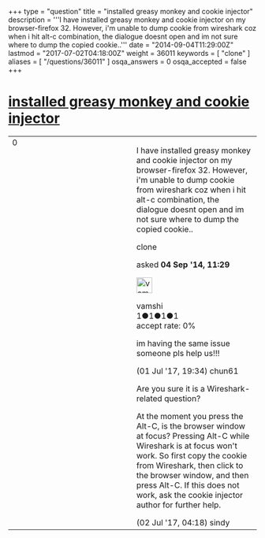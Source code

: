 +++
type = "question"
title = "installed greasy monkey and cookie injector"
description = '''I have installed greasy monkey and cookie injector on my browser-firefox 32. However, i&#x27;m unable to dump cookie from wireshark coz when i hit alt-c combination, the dialogue doesnt open and im not sure where to dump the copied cookie..'''
date = "2014-09-04T11:29:00Z"
lastmod = "2017-07-02T04:18:00Z"
weight = 36011
keywords = [ "clone" ]
aliases = [ "/questions/36011" ]
osqa_answers = 0
osqa_accepted = false
+++

<div class="headNormal">

# [installed greasy monkey and cookie injector](/questions/36011/installed-greasy-monkey-and-cookie-injector)

</div>

<div id="main-body">

<div id="askform">

<table id="question-table" style="width:100%;"><colgroup><col style="width: 50%" /><col style="width: 50%" /></colgroup><tbody><tr class="odd"><td style="width: 30px; vertical-align: top"><div class="vote-buttons"><span id="post-36011-upvote" class="ajax-command post-vote up" rel="nofollow" title="I like this post (click again to cancel)"> </span><div id="post-36011-score" class="post-score" title="current number of votes">0</div><span id="post-36011-downvote" class="ajax-command post-vote down" rel="nofollow" title="I dont like this post (click again to cancel)"> </span> <span id="favorite-mark" class="ajax-command favorite-mark" rel="nofollow" title="mark/unmark this question as favorite (click again to cancel)"> </span><div id="favorite-count" class="favorite-count"></div></div></td><td><div id="item-right"><div class="question-body"><p>I have installed greasy monkey and cookie injector on my browser-firefox 32. However, i'm unable to dump cookie from wireshark coz when i hit alt-c combination, the dialogue doesnt open and im not sure where to dump the copied cookie..</p></div><div id="question-tags" class="tags-container tags"><span class="post-tag tag-link-clone" rel="tag" title="see questions tagged &#39;clone&#39;">clone</span></div><div id="question-controls" class="post-controls"></div><div class="post-update-info-container"><div class="post-update-info post-update-info-user"><p>asked <strong>04 Sep '14, 11:29</strong></p><img src="https://secure.gravatar.com/avatar/391eb821f97de3563033cbeb8d492e9f?s=32&amp;d=identicon&amp;r=g" class="gravatar" width="32" height="32" alt="vamshi&#39;s gravatar image" /><p><span>vamshi</span><br />
<span class="score" title="1 reputation points">1</span><span title="1 badges"><span class="badge1">●</span><span class="badgecount">1</span></span><span title="1 badges"><span class="silver">●</span><span class="badgecount">1</span></span><span title="1 badges"><span class="bronze">●</span><span class="badgecount">1</span></span><br />
<span class="accept_rate" title="Rate of the user&#39;s accepted answers">accept rate:</span> <span title="vamshi has no accepted answers">0%</span></p></div></div><div id="comments-container-36011" class="comments-container"><span id="62463"></span><div id="comment-62463" class="comment"><div id="post-62463-score" class="comment-score"></div><div class="comment-text"><p>im having the same issue someone pls help us!!!</p></div><div id="comment-62463-info" class="comment-info"><span class="comment-age">(01 Jul '17, 19:34)</span> <span class="comment-user userinfo">chun61</span></div></div><span id="62465"></span><div id="comment-62465" class="comment"><div id="post-62465-score" class="comment-score"></div><div class="comment-text"><p>Are you sure it is a Wireshark-related question?</p><p>At the moment you press the Alt-C, is the browser window at focus? Pressing Alt-C while Wireshark is at focus won't work. So first copy the cookie from Wireshark, then click to the browser window, and then press Alt-C. If this does not work, ask the cookie injector author for further help.</p></div><div id="comment-62465-info" class="comment-info"><span class="comment-age">(02 Jul '17, 04:18)</span> <span class="comment-user userinfo">sindy</span></div></div></div><div id="comment-tools-36011" class="comment-tools"></div><div class="clear"></div><div id="comment-36011-form-container" class="comment-form-container"></div><div class="clear"></div></div></td></tr></tbody></table>

</div>

</div>


